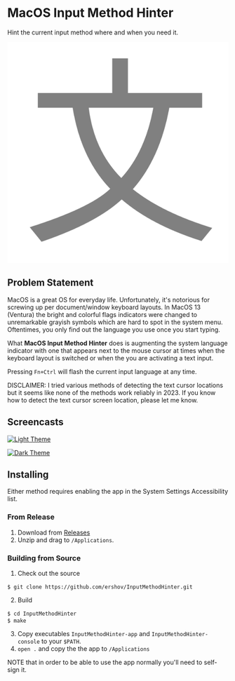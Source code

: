 # MacOS Input Method Hinter

Hint the current input method where and when you need it.

![Logo](logo.svg)

## Problem Statement

MacOS is a great OS for everyday life. Unfortunately, it's notorious for
screwing up per document/window keyboard layouts.
In MacOS 13 (Ventura) the bright and colorful flags indicators were changed to
unremarkable grayish symbols which are hard to spot in the system menu.
Oftentimes, you only find out the language you use once you start typing.

What **MacOS Input Method Hinter** does is augmenting the system language
indicator with one that appears next to the mouse cursor at times when the
keyboard layout is switched or when the you are activating a text input.

Pressing `Fn+Ctrl` will flash the current input language at any time.

DISCLAIMER: I tried various methods of detecting the text cursor locations
but it seems like none of the methods work reliably in 2023.
If you know how to detect the text cursor screen location, please let me know.

## Screencasts

[![Light Theme](https://img.youtube.com/vi/XJppp_UX2UE/0.jpg)](https://youtu.be/XJppp_UX2UE)

[![Dark Theme](https://img.youtube.com/vi/KtnMjfMwhkc/0.jpg)](https://youtu.be/KtnMjfMwhkc)

## Installing

Either method requires enabling the app in the System Settings Accessibility list.

### From Release

1. Download from [Releases](https://github.com/ershov/InputMethodHinter/releases)
2. Unzip and drag to `/Applications`.

### Building from Source

1. Check out the source
```
$ git clone https://github.com/ershov/InputMethodHinter.git
```
2. Build
```
$ cd InputMethodHinter
$ make
```
3. Copy executables `InputMethodHinter-app` and `InputMethodHinter-console`
to your `$PATH`.
4. `open .` and copy the the app to `/Applications`

NOTE that in order to be able to use the app normally you'll need to self-sign it.
